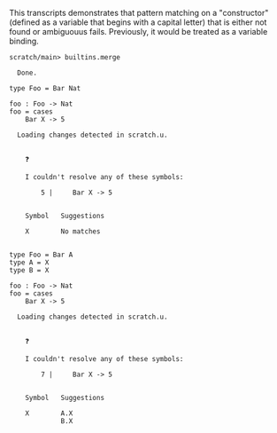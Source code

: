 This transcripts demonstrates that pattern matching on a "constructor" (defined as a variable that begins with a capital
letter) that is either not found or ambiguouus fails. Previously, it would be treated as a variable binding.

``` ucm
scratch/main> builtins.merge

  Done.

```

``` unison
type Foo = Bar Nat

foo : Foo -> Nat
foo = cases
    Bar X -> 5
```

``` ucm
  Loading changes detected in scratch.u.

  
    ❓
    
    I couldn't resolve any of these symbols:
    
        5 |     Bar X -> 5
    
    
    Symbol   Suggestions
             
    X        No matches
  

```

``` unison
type Foo = Bar A
type A = X
type B = X

foo : Foo -> Nat
foo = cases
    Bar X -> 5
```

``` ucm
  Loading changes detected in scratch.u.

  
    ❓
    
    I couldn't resolve any of these symbols:
    
        7 |     Bar X -> 5
    
    
    Symbol   Suggestions
             
    X        A.X
             B.X
  

```
